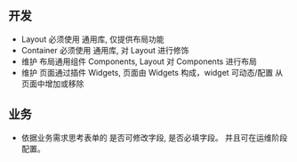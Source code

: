 ## 开发
* Layout 必须使用 通用库, 仅提供布局功能
* Container 必须使用 通用库, 对 Layout 进行修饰
* 维护 布局通用组件 Components, Layout 对 Components 进行布局 
* 维护 页面通过插件 Widgets, 页面由 Widgets 构成，widget 可动态/配置 从页面中增加或移除

## 业务
*  依据业务需求思考表单的 是否可修改字段, 是否必填字段。 并且可在运维阶段配置。

